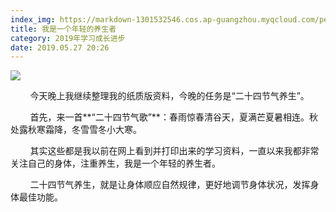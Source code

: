 ```yaml
---
index_img: https://markdown-1301532546.cos.ap-guangzhou.myqcloud.com/peipei_blog/20210921150152.jpeg
title: 我是一个年轻的养生者
category: 2019年学习成长进步
date: 2019.05.27 20:26
---
```


![](https://markdown-1301532546.cos.ap-guangzhou.myqcloud.com/peipei_blog/20210921150152.jpeg)  



        今天晚上我继续整理我的纸质版资料，今晚的任务是“二十四节气养生”。  

        首先，来一首**“二十四节气歌”**：春雨惊春清谷天，夏满芒夏暑相连。秋处露秋寒霜降，冬雪雪冬小大寒。

        其实这些都是我以前在网上看到并打印出来的学习资料，一直以来我都非常关注自己的身体，注重养生，我是一个年轻的养生者。

        二十四节气养生，就是让身体顺应自然规律，更好地调节身体状况，发挥身体最佳功能。